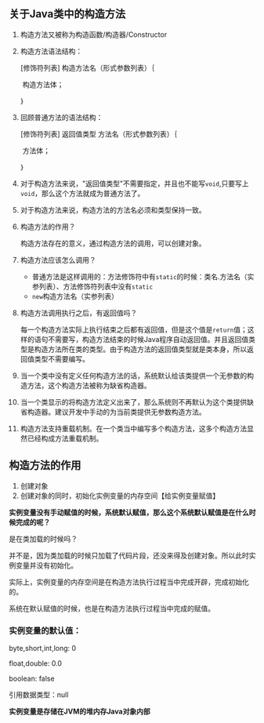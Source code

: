 ## 关于Java类中的构造方法

1. 构造方法又被称为构造函数/构造器/Constructor

2. 构造方法语法结构：

   [修饰符列表] 构造方法名（形式参数列表）｛

   ​	构造方法体；

   ｝

3. 回顾普通方法的语法结构：

   [修饰符列表] 返回值类型 方法名（形式参数列表）｛

   ​	方法体；

   ｝

4. 对于构造方法来说，"返回值类型"不需要指定，并且也不能写`void`,只要写上`void`，那么这个方法就成为普通方法了。

5. 对于构造方法来说，构造方法的方法名必须和类型保持一致。

6. 构造方法的作用？

   构造方法存在的意义，通过构造方法的调用，可以创建对象。

7. 构造方法应该怎么调用？

   - 普通方法是这样调用的：方法修饰符中有`static`的时候：类名.方法名（实参列表）、方法修饰符列表中没有`static`
   - `new`构造方法名（实参列表）

8. 构造方法调用执行之后，有返回值吗？

   每一个构造方法实际上执行结束之后都有返回值，但是这个值是`return`值；这样的语句不需要写，构造方法结束的时候Java程序自动返回值。并且返回值类型是构造方法所在类的类型。由于构造方法的返回值类型就是类本身，所以返回值类型不需要编写。

9. 当一个类中没有定义任何构造方法的话，系统默认给该类提供一个无参数的构造方法，这个构造方法被称为缺省构造器。

10. 当一个类显示的将构造方法定义出来了，那么系统则不再默认为这个类提供缺省构造器。建议开发中手动的为当前类提供无参数构造方法。

11. 构造方法支持重载机制。在一个类当中编写多个构造方法，这多个构造方法显然已经构成方法重载机制。

## 构造方法的作用

1. 创建对象
2. 创建对象的同时，初始化实例变量的内存空间【给实例变量赋值】

**实例变量没有手动赋值的时候，系统默认赋值，那么这个系统默认赋值是在什么时候完成的呢？**

是在类加载的时候吗？

并不是，因为类加载的时候只加载了代码片段，还没来得及创建对象。所以此时实例变量并没有初始化。

实际上，实例变量的内存空间是在构造方法执行过程当中完成开辟，完成初始化的。

系统在默认赋值的时候，也是在构造方法执行过程当中完成的赋值。		

### 实例变量的默认值：

byte,short,int,long: 0

float,double: 0.0

boolean: false

引用数据类型：null

**实例变量是存储在JVM的堆内存Java对象内部**

